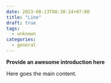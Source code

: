 ```yaml
---
date: 2023-08-13T08:30:14+07:00
title: "Line"
draft: true
tags:
  - unknown
categories:
  - general
---
```


**Provide an awesome introduction here**
<!--more-->

Here goes the main content.
